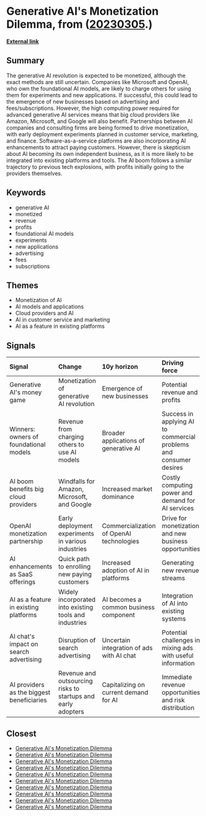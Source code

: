 # __Generative AI's Monetization Dilemma__, from ([20230305](https://kghosh.substack.com/p/20230305).)

__[External link](https://www.axios.com/2023/02/27/chatgpt-generative-ai-money-business-models?utm_source=newsletter&utm_medium=email&utm_campaign=newsletter_axioswhatsnext&stream=science)__



## Summary

The generative AI revolution is expected to be monetized, although the exact methods are still uncertain. Companies like Microsoft and OpenAI, who own the foundational AI models, are likely to charge others for using them for experiments and new applications. If successful, this could lead to the emergence of new businesses based on advertising and fees/subscriptions. However, the high computing power required for advanced generative AI services means that big cloud providers like Amazon, Microsoft, and Google will also benefit. Partnerships between AI companies and consulting firms are being formed to drive monetization, with early deployment experiments planned in customer service, marketing, and finance. Software-as-a-service platforms are also incorporating AI enhancements to attract paying customers. However, there is skepticism about AI becoming its own independent business, as it is more likely to be integrated into existing platforms and tools. The AI boom follows a similar trajectory to previous tech explosions, with profits initially going to the providers themselves.

## Keywords

* generative AI
* monetized
* revenue
* profits
* foundational AI models
* experiments
* new applications
* advertising
* fees
* subscriptions

## Themes

* Monetization of AI
* AI models and applications
* Cloud providers and AI
* AI in customer service and marketing
* AI as a feature in existing platforms

## Signals

| Signal                                    | Change                                                       | 10y horizon                               | Driving force                                                      |
|:------------------------------------------|:-------------------------------------------------------------|:------------------------------------------|:-------------------------------------------------------------------|
| Generative AI's money game                | Monetization of generative AI revolution                     | Emergence of new businesses               | Potential revenue and profits                                      |
| Winners: owners of foundational models    | Revenue from charging others to use AI models                | Broader applications of generative AI     | Success in applying AI to commercial problems and consumer desires |
| AI boom benefits big cloud providers      | Windfalls for Amazon, Microsoft, and Google                  | Increased market dominance                | Costly computing power and demand for AI services                  |
| OpenAI monetization partnership           | Early deployment experiments in various industries           | Commercialization of OpenAI technologies  | Drive for monetization and new business opportunities              |
| AI enhancements as SaaS offerings         | Quick path to enrolling new paying customers                 | Increased adoption of AI in platforms     | Generating new revenue streams                                     |
| AI as a feature in existing platforms     | Widely incorporated into existing tools and industries       | AI becomes a common business component    | Integration of AI into existing systems                            |
| AI chat's impact on search advertising    | Disruption of search advertising                             | Uncertain integration of ads with AI chat | Potential challenges in mixing ads with useful information         |
| AI providers as the biggest beneficiaries | Revenue and outsourcing risks to startups and early adopters | Capitalizing on current demand for AI     | Immediate revenue opportunities and risk distribution              |

## Closest

* [Generative AI's Monetization Dilemma](0c6842166e382f4956d21e22b38fa9c2)
* [Generative AI's Monetization Dilemma](0c6842166e382f4956d21e22b38fa9c2)
* [Generative AI's Monetization Dilemma](0c6842166e382f4956d21e22b38fa9c2)
* [Generative AI's Monetization Dilemma](0c6842166e382f4956d21e22b38fa9c2)
* [Generative AI's Monetization Dilemma](0c6842166e382f4956d21e22b38fa9c2)
* [Generative AI's Monetization Dilemma](0c6842166e382f4956d21e22b38fa9c2)
* [Generative AI's Monetization Dilemma](0c6842166e382f4956d21e22b38fa9c2)
* [Generative AI's Monetization Dilemma](0c6842166e382f4956d21e22b38fa9c2)
* [Generative AI's Monetization Dilemma](0c6842166e382f4956d21e22b38fa9c2)
* [Generative AI's Monetization Dilemma](0c6842166e382f4956d21e22b38fa9c2)
